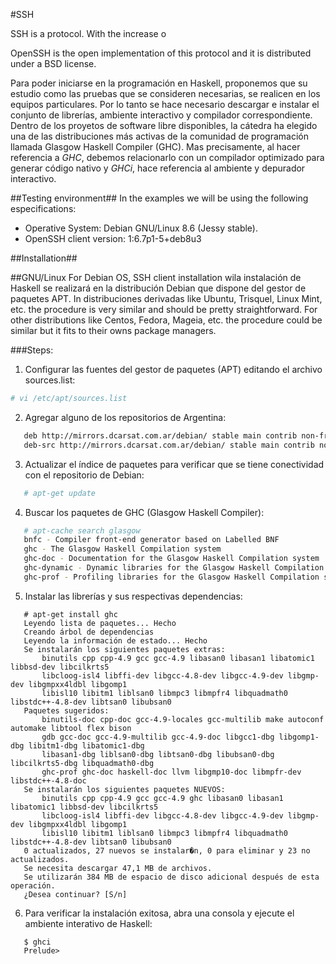 #SSH 

SSH is a protocol.
With the increase o

OpenSSH is the open implementation of this protocol and it is distributed under a BSD license.


Para poder iniciarse en la programación en Haskell, proponemos que su estudio como las pruebas que 
se consideren necesarias, se realicen en los equipos particulares. Por lo tanto se hace necesario 
descargar e instalar el conjunto de librerías, ambiente interactivo y compilador correspondiente.
Dentro de los proyetos de software libre disponibles, la cátedra ha elegido una de las distribuciones
más activas de la comunidad de programación llamada Glasgow Haskell Compiler (GHC). 
Mas precisamente, al hacer referencia a *GHC*, debemos relacionarlo con un compilador optimizado para 
generar código nativo y *GHCi*, hace referencia al ambiente y depurador interactivo.

##Testing environment##
In the examples we will be using the following especifications:
- Operative System: Debian GNU/Linux 8.6 (Jessy stable).
- OpenSSH client version: 1:6.7p1-5+deb8u3

##Installation##

##GNU/Linux
For Debian OS, SSH client installation wila instalación de Haskell se realizará en la distribución Debian
que dispone del gestor de paquetes APT. In distribuciones derivadas like Ubuntu, 
Trisquel, Linux Mint, etc. the procedure is very similar and should be pretty straightforward.
For other distributions like Centos, Fedora, Mageia, etc. the procedure could be similar but
it fits to their owns package managers.

###Steps:

1. Configurar las fuentes del gestor de paquetes (APT) editando el archivo sources.list:
```bash
# vi /etc/apt/sources.list
```
2. Agregar alguno de los repositorios de Argentina:
```bash
   deb http://mirrors.dcarsat.com.ar/debian/ stable main contrib non-free
   deb-src http://mirrors.dcarsat.com.ar/debian/ stable main contrib non-free
```
3. Actualizar el índice de paquetes para verificar que se tiene conectividad con el repositorio de Debian:
```bash
   # apt-get update
```
4. Buscar los paquetes de GHC (Glasgow Haskell Compiler): 
```bash
   # apt-cache search glasgow
   bnfc - Compiler front-end generator based on Labelled BNF
   ghc - The Glasgow Haskell Compilation system
   ghc-doc - Documentation for the Glasgow Haskell Compilation system
   ghc-dynamic - Dynamic libraries for the Glasgow Haskell Compilation system
   ghc-prof - Profiling libraries for the Glasgow Haskell Compilation system
```
5. Instalar las librerías y sus respectivas dependencias:
```ShellSession
   # apt-get install ghc
   Leyendo lista de paquetes... Hecho
   Creando árbol de dependencias       
   Leyendo la información de estado... Hecho
   Se instalarán los siguientes paquetes extras:
       binutils cpp cpp-4.9 gcc gcc-4.9 libasan0 libasan1 libatomic1 libbsd-dev libcilkrts5
       libcloog-isl4 libffi-dev libgcc-4.8-dev libgcc-4.9-dev libgmp-dev libgmpxx4ldbl libgomp1
       libisl10 libitm1 liblsan0 libmpc3 libmpfr4 libquadmath0 libstdc++-4.8-dev libtsan0 libubsan0
   Paquetes sugeridos:
       binutils-doc cpp-doc gcc-4.9-locales gcc-multilib make autoconf automake libtool flex bison
       gdb gcc-doc gcc-4.9-multilib gcc-4.9-doc libgcc1-dbg libgomp1-dbg libitm1-dbg libatomic1-dbg
       libasan1-dbg liblsan0-dbg libtsan0-dbg libubsan0-dbg libcilkrts5-dbg libquadmath0-dbg
       ghc-prof ghc-doc haskell-doc llvm libgmp10-doc libmpfr-dev libstdc++-4.8-doc
   Se instalarán los siguientes paquetes NUEVOS:
       binutils cpp cpp-4.9 gcc gcc-4.9 ghc libasan0 libasan1 libatomic1 libbsd-dev libcilkrts5
       libcloog-isl4 libffi-dev libgcc-4.8-dev libgcc-4.9-dev libgmp-dev libgmpxx4ldbl libgomp1
       libisl10 libitm1 liblsan0 libmpc3 libmpfr4 libquadmath0 libstdc++-4.8-dev libtsan0 libubsan0
   0 actualizados, 27 nuevos se instalar�n, 0 para eliminar y 23 no actualizados.
   Se necesita descargar 47,1 MB de archivos.
   Se utilizarán 384 MB de espacio de disco adicional después de esta operación.
   ¿Desea continuar? [S/n]
```
6. Para verificar la instalación exitosa, abra una consola y ejecute el ambiente interativo de Haskell:
```Shell
   $ ghci
   Prelude>
```
